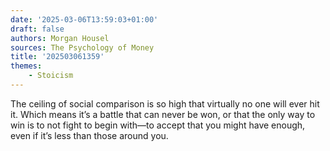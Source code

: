 ```yaml
---
date: '2025-03-06T13:59:03+01:00'
draft: false
authors: Morgan Housel
sources: The Psychology of Money
title: '202503061359'
themes:
    - Stoicism
---
```


The ceiling of social comparison is so high that virtually no one will ever hit it. Which means it’s a battle that can
never be won, or that the only way to win is to not fight to begin with—to accept that you might have enough, even if
it’s less than those around you.
